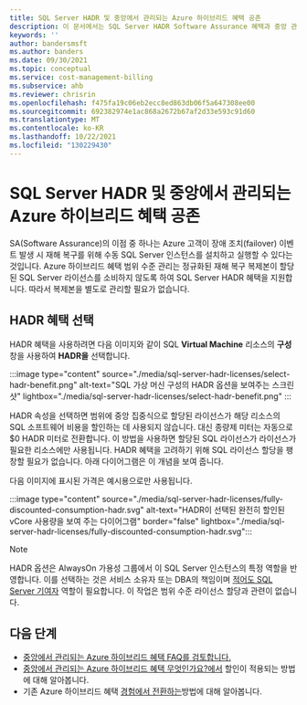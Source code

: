 ```yaml
---
title: SQL Server HADR 및 중앙에서 관리되는 Azure 하이브리드 혜택 공존
description: 이 문서에서는 SQL Server HADR Software Assurance 혜택과 중앙 관리형 Azure 하이브리드 혜택 공존하는 방법을 설명합니다.
keywords: ''
author: bandersmsft
ms.author: banders
ms.date: 09/30/2021
ms.topic: conceptual
ms.service: cost-management-billing
ms.subservice: ahb
ms.reviewer: chrisrin
ms.openlocfilehash: f475fa19c06eb2ecc8ed863db06f5a647308ee00
ms.sourcegitcommit: 692382974e1ac868a2672b67af2d33e593c91d60
ms.translationtype: MT
ms.contentlocale: ko-KR
ms.lasthandoff: 10/22/2021
ms.locfileid: "130229430"
---
```

# <a name="sql-server-hadr-and-centrally-managed-azure-hybrid-benefit-coexistence"></a>SQL Server HADR 및 중앙에서 관리되는 Azure 하이브리드 혜택 공존

SA(Software Assurance)의 이점 중 하나는 Azure 고객이 장애 조치(failover) 이벤트 발생 시 재해 복구를 위해 수동 SQL Server 인스턴스를 설치하고 실행할 수 있다는 것입니다. Azure 하이브리드 혜택 범위 수준 관리는 정규화된 재해 복구 복제본이 할당된 SQL Server 라이선스를 소비하지 않도록 하여 SQL Server HADR 혜택을 지원합니다. 따라서 복제본을 별도로 관리할 필요가 없습니다. 

## <a name="hadr-benefit-selection"></a>HADR 혜택 선택

HADR 혜택을 사용하려면 다음 이미지와 같이 SQL **Virtual Machine** 리소스의 **구성** 창을 사용하여 **HADR을** 선택합니다.

:::image type="content" source="./media/sql-server-hadr-licenses/select-hadr-benefit.png" alt-text="SQL 가상 머신 구성의 HADR 옵션을 보여주는 스크린샷" lightbox="./media/sql-server-hadr-licenses/select-hadr-benefit.png" :::

HADR 속성을 선택하면 범위에 중앙 집중식으로 할당된 라이선스가 해당 리소스의 SQL 소프트웨어 비용을 할인하는 데 사용되지 않습니다. 대신 종량제 미터는 자동으로 $0 HADR 미터로 전환합니다. 이 방법을 사용하면 할당된 SQL 라이선스가 라이선스가 필요한 리소스에만 사용됩니다. HADR 혜택을 고려하기 위해 SQL 라이선스 할당을 팽창할 필요가 없습니다. 아래 다이어그램은 이 개념을 보여 줍니다.

다음 이미지에 표시된 가격은 예시용으로만 사용됩니다.

:::image type="content" source="./media/sql-server-hadr-licenses/fully-discounted-consumption-hadr.svg" alt-text="HADR이 선택된 완전히 할인된 vCore 사용량을 보여 주는 다이어그램" border="false" lightbox="./media/sql-server-hadr-licenses/fully-discounted-consumption-hadr.svg":::

> [!NOTE]
> HADR 옵션은 AlwaysOn 가용성 그룹에서 이 SQL Server 인스턴스의 특정 역할을 반영합니다. 이를 선택하는 것은 서비스 소유자 또는 DBA의 책임이며 [적어도 SQL Server 기여자](../../role-based-access-control/built-in-roles.md#sql-server-contributor) 역할이 필요합니다. 이 작업은 범위 수준 라이선스 할당과 관련이 없습니다.

## <a name="next-steps"></a>다음 단계

- [중앙에서 관리되는 Azure 하이브리드 혜택 FAQ를 검토합니다.](faq-azure-hybrid-benefit-scope.yml)
- [중앙에서 관리되는 Azure 하이브리드 혜택 무엇인가요?에서](sql-server-hadr-licenses.md) 할인이 적용되는 방법에 대해 알아봅니다.
- 기존 Azure 하이브리드 혜택 [경험에서 전환하는](transition-existing.md)방법에 대해 알아봅니다.